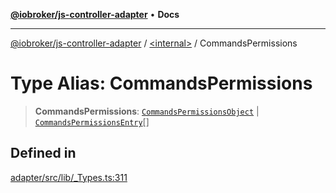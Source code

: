 [**@iobroker/js-controller-adapter**](../../README.md) • **Docs**

***

[@iobroker/js-controller-adapter](../../globals.md) / [\<internal\>](../README.md) / CommandsPermissions

# Type Alias: CommandsPermissions

> **CommandsPermissions**: [`CommandsPermissionsObject`](CommandsPermissionsObject.md) \| [`CommandsPermissionsEntry`](CommandsPermissionsEntry.md)[]

## Defined in

[adapter/src/lib/\_Types.ts:311](https://github.com/ioBroker/ioBroker.js-controller/blob/93db56665248b4cd78a78e2bab0647c80d6ccf9f/packages/adapter/src/lib/_Types.ts#L311)
